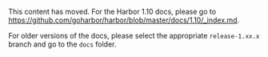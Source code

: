 This content has moved. For the Harbor 1.10 docs, please go to https://github.com/goharbor/harbor/blob/master/docs/1.10/_index.md. 

For older versions of the docs, please select the appropriate `release-1.xx.x` branch and go to the `docs` folder.
